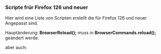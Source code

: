 ### Scripte frür Firefox 126 und neuer 

Hier wird eine Liste von Scripten erstellt die für Firefox 126 und neuer Angepasst sind.

Hauptänderung:
**BrowserReload();** muss in **BrowserCommands.reload();** geändert werde.

aber auch:
